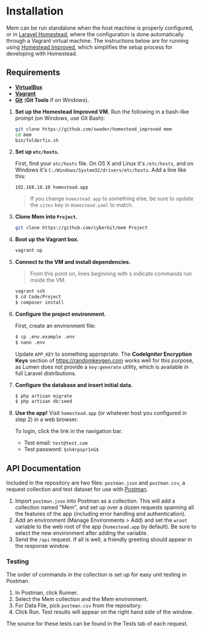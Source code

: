 # Installation

Mem can be run standalone when the host machine is properly configured, or in [Laravel Homestead](https://laravel.com/docs/5.4/homestead), where the configuration is done automatically through a Vagrant virtual machine. The instructions below are for running using [Homestead Improved](https://www.sitepoint.com/quick-tip-get-homestead-vagrant-vm-running/), which simplifies the setup process for developing with Homestead.

## Requirements
 - [**VirtualBox**](http://virtualbox.org/)
 - [**Vagrant**](https://www.vagrantup.com/)
 - [**Git**](https://git-scm.com/downloads) (**Git Tools** if on Windows).

1. **Set up the Homestead Improved VM.** Run the following in a bash-like prompt (on Windows, use Git Bash):
   ```bash
   git clone https://github.com/swader/homestead_improved mem
   cd mem
   bin/folderfix.sh
   ```
2. **Set up `etc/hosts`.**

   First, find your `etc/hosts` file. On OS X and Linux it's `/etc/hosts`, and on Windows it's `C:/Windows/System32/drivers/etc/hosts`. Add a line like this:
   
   ```
   192.168.10.10 homestead.app
   ```
   
   > If you change `homestead.app` to something else, be sure to update the `sites` key in `Homestead.yaml` to match.
3. **Clone Mem into `Project`.**
   ```bash
   git clone https://github.com/cyberbit/mem Project
   ```
4. **Boot up the Vagrant box.**
   ```bash
   vagrant up
   ```
5. **Connect to the VM and install dependencies.**
   
   > From this point on, lines beginning with `$` indicate commands run inside the VM.
   
   ```bash
   vagrant ssh
   $ cd Code/Project
   $ composer install
   ```
6. **Configure the project environment.**

   First, create an environment file:
   
   ```bash
   $ cp .env.example .env
   $ nano .env
   ```
   
   Update `APP_KEY` to something appropriate. The **CodeIgniter Encryption Keys** section of https://randomkeygen.com works well for this purpose, as Lumen does not provide a `key:generate` utility, which is available in full Laravel distributions.
7. **Configure the database and insert initial data.**
   ```bash
   $ php artisan migrate
   $ php artisan db:seed
   ```
8. **Use the app!** Visit `homestead.app` (or whatever host you configured in step 2) in a web browser.
   
   To login, click the link in the navigation bar.
   
    - Test email: `test@test.com`
    - Test password: `$sh4rpspr1nG$`

## API Documentation

Included in the repository are two files: `postman.json` and `postman.csv`, a request collection and test dataset for use with [Postman](https://www.getpostman.com/).

1. Import `postman.json` into Postman as a collection. This will add a collection named "Mem", and set up over a dozen requests spanning all the features of the app (including error handling and authentication).
2. Add an environment (Manage Environments > Add) and set the `wroot` variable to the web root of the app (`homestead.app` by default). Be sure to select the new environment after adding the variable.
3. Send the `/api` request. If all is well, a friendly greeting should appear in the response window.

### Testing

The order of commands in the collection is set up for easy unit testing in Postman.

1. In Postman, click Runner.
2. Select the Mem collection and the Mem environment.
3. For Data File, pick `postman.csv` from the repository.
4. Click Run. Test results will appear on the right hand side of the window.

The source for these tests can be found in the Tests tab of each request.
